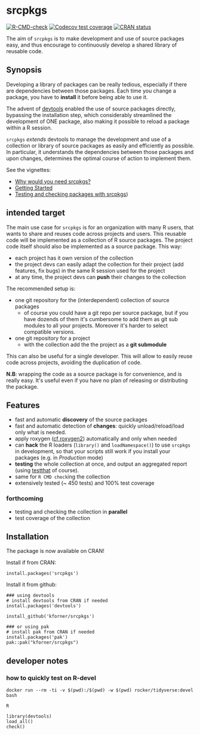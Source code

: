 srcpkgs
=======

<!-- badges: start -->
[![R-CMD-check](https://github.com/kforner/srcpkgs/actions/workflows/R-CMD-check.yaml/badge.svg)](https://github.com/kforner/srcpkgs/actions/workflows/R-CMD-check.yaml)
[![Codecov test coverage](https://codecov.io/gh/kforner/srcpkgs/branch/main/graph/badge.svg)](https://app.codecov.io/gh/kforner/srcpkgs?branch=main)
[![CRAN status](https://www.r-pkg.org/badges/version/srcpkgs)](https://CRAN.R-project.org/package=srcpkgs)
<!-- badges: end -->

The aim of `srcpkgs` is to make development and use of source packages easy, and thus encourage to  continuously develop a shared library of reusable code. 

## Synopsis

Developing a library of packages can be really tedious, especially if there are dependencies between those packages. Each time you change a package, you have to **install** it before being able to use it.

The advent of [devtools](https://devtools.r-lib.org/) enabled the use of source packages directly, bypassing the installation step, which considerably streamlined the development of ONE package, also making it possible to reload a package within a R session.

`srcpkgs` *extends* devtools to manage the development and use of a  collection or library of source packages as easily and efficiently as possible.
In particular, it understands the dependencies between those packages and upon changes, determines the optimal
course of action to implement them.

See the vignettes:

-  [Why would you need srcpkgs?](https://kforner.github.io/srcpkgs/articles/demo.html)
- [Getting Started](https://kforner.github.io/srcpkgs/articles/getting_started.html)
- [Testing and checking packages with srcpkgs](https://kforner.github.io/srcpkgs/articles/testing_and_checking.html))

## intended target

The main use case for `srcpkgs` is for an organization with many R users, that wants to share and reuses code across projects and users. This reusable code will be implemented as a collection of R source packages. The project code itself should also be implemented as a source package. 
This way: 
- each project has it own version of the collection
- the project devs can easily adapt the collection for their project (add features, fix bugs) in the same R session used for the project
- at any time, the project devs can **push** their changes to the collection


The recommended setup is:

  - one git repository for the (interdependent) collection of source packages
    * of course you could have a git repo per source package, but if you have dozends of them it's cumbersome to add them as git sub modules to all your projects. Moreover it's harder to select compatible versions.
  - one git repository for a project
    * with the collection add the the project as a **git submodule**


This can also be useful for a single developer. This will allow to easily reuse code across projects, avoiding the duplication of code. 

**N.B**: wrapping the code as a source package is for convenience, and is really easy. It's useful even if you have no plan of releasing or distributing the package. 


## Features

- fast and automatic **discovery** of the source packages 
- fast and automatic detection of **changes**: quickly unload/reload/load only what is needed.
- apply roxygen ([cf roxygen2](https://roxygen2.r-lib.org/)) automatically and only when needed
- can **hack** the R loaders (`library()` and `loadNamespace()`) to use `srcpkgs` in development, 
  so that your scripts still work if you install your packages (e.g. in *Production* mode)
- **testing** the whole collection at once, and output an aggregated report (using [testthat](https://testthat.r-lib.org/) of course).
- same for `R CMD check`ing the collection
- extensively tested (~ 450 tests) and 100% test coverage

### forthcoming

- testing and checking the collection in **parallel**
- test coverage of the collection


## Installation

The package is now available on CRAN!

Install if from CRAN:
```
install.packages('srcpkgs') 
```

Install it from github: 
```
### using devtools
# install devtools from CRAN if needed
install.packages('devtools') 

install_github('kforner/srcpkgs')

### or using pak
# install pak from CRAN if needed
install.packages('pak') 
pak::pak("kforner/srcpkgs")
```

## developer notes

### how to quickly test on R-devel

```
docker run --rm -ti -v $(pwd):/$(pwd) -w $(pwd) rocker/tidyverse:devel bash

R

library(devtools)
load_all()
check()

```
